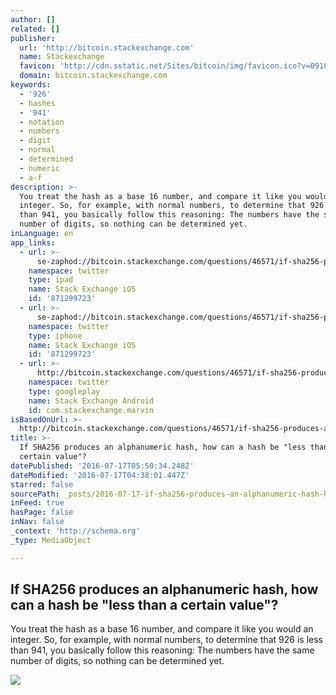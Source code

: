 ```yaml
---
author: []
related: []
publisher:
  url: 'http://bitcoin.stackexchange.com'
  name: Stackexchange
  favicon: 'http://cdn.sstatic.net/Sites/bitcoin/img/favicon.ico?v=0910168c5c65'
  domain: bitcoin.stackexchange.com
keywords:
  - '926'
  - hashes
  - '941'
  - notation
  - numbers
  - digit
  - normal
  - determined
  - numeric
  - a-f
description: >-
  You treat the hash as a base 16 number, and compare it like you would an
  integer. So, for example, with normal numbers, to determine that 926 is less
  than 941, you basically follow this reasoning: The numbers have the same
  number of digits, so nothing can be determined yet.
inLanguage: en
app_links:
  - url: >-
      se-zaphod://bitcoin.stackexchange.com/questions/46571/if-sha256-produces-an-alphanumeric-hash-how-can-a-hash-be-less-than-a-certain
    namespace: twitter
    type: ipad
    name: Stack Exchange iOS
    id: '871299723'
  - url: >-
      se-zaphod://bitcoin.stackexchange.com/questions/46571/if-sha256-produces-an-alphanumeric-hash-how-can-a-hash-be-less-than-a-certain
    namespace: twitter
    type: iphone
    name: Stack Exchange iOS
    id: '871299723'
  - url: >-
      http://bitcoin.stackexchange.com/questions/46571/if-sha256-produces-an-alphanumeric-hash-how-can-a-hash-be-less-than-a-certain
    namespace: twitter
    type: googleplay
    name: Stack Exchange Android
    id: com.stackexchange.marvin
isBasedOnUrl: >-
  http://bitcoin.stackexchange.com/questions/46571/if-sha256-produces-an-alphanumeric-hash-how-can-a-hash-be-less-than-a-certain
title: >-
  If SHA256 produces an alphanumeric hash, how can a hash be "less than a
  certain value"?
datePublished: '2016-07-17T05:50:34.248Z'
dateModified: '2016-07-17T04:38:01.447Z'
starred: false
sourcePath: _posts/2016-07-17-if-sha256-produces-an-alphanumeric-hash-how-can-a-hash-be.md
inFeed: true
hasPage: false
inNav: false
_context: 'http://schema.org'
_type: MediaObject

---
```

<article style=""><h1>If SHA256 produces an alphanumeric hash, how can a hash be "less than a certain value"?</h1><p>You treat the hash as a base 16 number, and compare it like you would an integer. So, for example, with normal numbers, to determine that 926 is less than 941, you basically follow this reasoning: The numbers have the same number of digits, so nothing can be determined yet.</p><img src="http://cdn.sstatic.net/Sites/bitcoin/img/apple-touch-icon.png?v=a43e5a337e6b&amp;a" /></article>